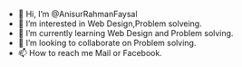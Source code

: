 - 👋 Hi, I’m @AnisurRahmanFaysal
- 👀 I’m interested in Web Design,Problem solveing.
- 🌱 I’m currently learning Web Design and Problem solving.
- 💞️ I’m looking to collaborate on Problem solving.
- 📫 How to reach me Mail or Facebook.

<!---
AnisurRahmanFaysal/AnisurRahmanFaysal is a ✨ special ✨ repository because its `README.md` (this file) appears on your GitHub profile.
You can click the Preview link to take a look at your changes.
--->
